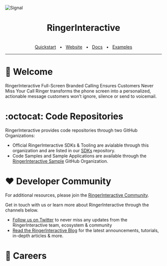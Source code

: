 ![
Signal](https://github.com/RingerInteractive/.github/blob/f3a4eece5b8868195e806d9b0e836571f589fbec/ringer_banner?raw=true)

<div align="center">
  <h1>RingerInteractive</h1>

  <br />
  <a href="https://ringerinteractive.github.io/Ringer-wiki/" target="_blank">Quickstart</a>
  <span>&nbsp;&nbsp;•&nbsp;&nbsp;</span>
  <a href="https://ringerinteractive.com" target="_blank">Website</a>
  <span>&nbsp;&nbsp;•&nbsp;&nbsp;</span>
  <a href="https://ringerinteractive.github.io/Ringer-wiki/docs/intro" target="_blank">Docs</a>
  <span>&nbsp;&nbsp;•&nbsp;&nbsp;</span>
  <a href="https://github.com/RingerInteractive" target="_blank">Examples</a>
  <br />
  <hr />
</div>

# 👋 Welcome

RingerInteractive Full-Screen Branded Calling Ensures Customers Never Miss Your Call
Ringer transforms the phone screen into a personalized, actionable message customers won’t ignore, silence or send to voicemail.

# :octocat: Code Repositories

RingerInteractive provides code repositories through two GitHub Organizations:

- Official RingerInteractive SDKs & Tooling are avialable through this organization and are listed in our [SDKs](https://github.com/RingerInteractive) repository.
- Code Samples and Sample Applications are available through the [RingerInteractive Sample](https://github.com/RingerInteractive) GitHub Organization.

# ❤️ Developer Community

For additional resources, please join the [RingerInteractive Community](https://github.com/RingerInteractive).

Get in touch with us or learn more about RingerInteractive through the channels below.

- [Follow us on Twitter](https://twitter.com/) to never miss any updates from the RingerInteractive team, ecosystem & community
- [Read the RingerInteractive Blog](https://ringerinteractive.github.io/Ringer-wiki/docs/intro) for the latest announcements, tutorials, in-depth articles & more.

# :rocket: Careers

